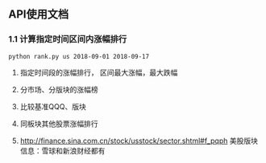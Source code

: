 ## API使用文档

### 1.1 计算指定时间区间内涨幅排行

    python rank.py us 2018-09-01 2018-09-17 



1. 指定时间段的涨幅排行， 区间最大涨幅，最大跌幅

2. 分市场、分版块的涨幅榜

3. 比较基准QQQ、版块

4. 同板块其他股票涨幅排行

5. http://finance.sina.com.cn/stock/usstock/sector.shtml#f_pqph
   美股版块信息：雪球和新浪财经都有